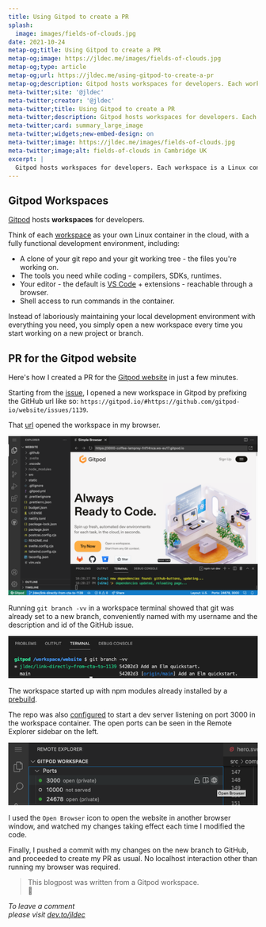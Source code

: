 ```yaml
---
title: Using Gitpod to create a PR
splash:
  image: images/fields-of-clouds.jpg
date: 2021-10-24
metap-og;title: Using Gitpod to create a PR
metap-og;image: https://jldec.me/images/fields-of-clouds.jpg
metap-og;type: article
metap-og;url: https://jldec.me/using-gitpod-to-create-a-pr
metap-og;description: Gitpod hosts workspaces for developers. Each workspace is a Linux container running in the cloud, with a fully functional development environment, and an instance of VS Code which you can open in your browser.
meta-twitter;site: '@jldec'
meta-twitter;creator: '@jldec'
meta-twitter;title: Using Gitpod to create a PR
meta-twitter;description: Gitpod hosts workspaces for developers. Each workspace is a Linux container running in the cloud, with a fully functional development environment, and an instance of VS Code which you can open in your browser.
meta-twitter;card: summary_large_image
meta-twitter;widgets;new-embed-design: on
meta-twitter;image: https://jldec.me/images/fields-of-clouds.jpg
meta-twitter;image;alt: fields-of-clouds in Cambridge UK
excerpt: |
  Gitpod hosts workspaces for developers. Each workspace is a Linux container running in the cloud, with a fully functional development environment, and an instance of VS Code which you can open in your browser.
---
```



## Gitpod Workspaces

[Gitpod](https://www.gitpod.io/) hosts **workspaces** for developers.

Think of each [workspace](https://www.gitpod.io/docs#your-computer-in-the-cloud) as your own Linux container in the cloud, with a fully functional development environment, including:

- A clone of your git repo and your git working tree - the files you're working on.
- The tools you need while coding - compilers, SDKs, runtimes.
- Your editor - the default is [VS Code](https://www.gitpod.io/blog/openvscode-server-launch) + extensions - reachable through a browser.
- Shell access to run commands in the container.

Instead of laboriously maintaining your local development environment with everything you need, you simply open a new workspace every time you start working on a new project or branch.

## PR for the Gitpod website 

Here's how I created a PR for the [Gitpod website](https://www.gitpod.io/) in just a few minutes.

Starting from the [issue](https://github.com/gitpod-io/website/issues/1139), I opened a new workspace in Gitpod by prefixing the GitHub url like so: `https://gitpod.io/#https://github.com/gitpod-io/website/issues/1139`. 

That [url](https://gitpod.io/#https://github.com/gitpod-io/website/issues/1139) opened the workspace in my browser.

![Screenshot of full VS Code window in Gitpod workspace](images/gitpod-workspace.png)

Running `git branch -vv` in a workspace terminal showed that git was already set to a new branch, conveniently named with my username and the description and id of the GitHub issue.

![Screenshot of VS Code terminal in Gitpod workspace showing new git branch](images/gitpod-issue-branch.png)

The workspace started up with npm modules already installed by a [prebuild](https://www.gitpod.io/docs/prebuilds).

The repo was also [configured](https://www.gitpod.io/docs/config-gitpod-file) to start a dev server listening on port 3000 in the workspace container. The open ports can be seen in the Remote Explorer sidebar on the left.

![Screenshot of VS Code Remote Explorer sidebar in Gitpod workspace showing open ports](images/gitpod-ports.png)

I used the `Open Browser` icon to open the website in another browser window, and watched my changes taking effect each time I modified the code. 

Finally, I pushed a commit with my changes on the new branch to GitHub, and proceeded to create my PR as usual. No localhost interaction other than running my browser was required.

> This blogpost was written from a Gitpod workspace.  
> 🚀 

_To leave a comment  
please visit [dev.to/jldec](https://dev.to/jldec/using-gitpod-to-create-a-pr-3cba)_
